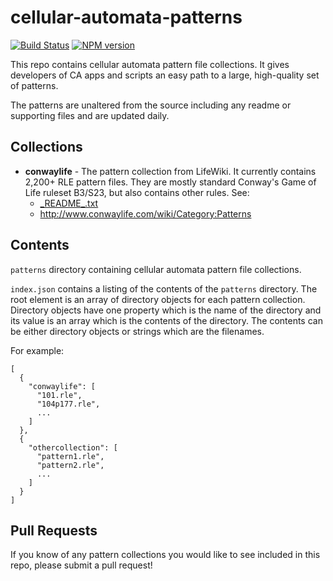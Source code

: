 cellular-automata-patterns
==========================

[![Build Status](https://travis-ci.com/thomasdunn/cellular-automata-patterns.svg)](https://travis-ci.com/thomasdunn/cellular-automata-patterns) [![NPM version](https://badge.fury.io/js/cellular-automata-patterns.svg)](http://badge.fury.io/js/cellular-automata-patterns)

This repo contains cellular automata pattern file collections.  It gives developers of CA apps and scripts an easy path to a large, high-quality set of patterns.

The patterns are unaltered from the source including any readme or supporting files and are updated daily.

Collections
-----------

* **conwaylife** - The pattern collection from LifeWiki.  It currently contains 2,200+ RLE pattern files.  They are mostly standard Conway's Game of Life ruleset B3/S23, but also contains other rules.  See:
  * [\_README\_.txt](patterns/conwaylife/_README_.txt)
  * http://www.conwaylife.com/wiki/Category:Patterns

Contents
--------

`patterns` directory containing cellular automata pattern file collections.

`index.json` contains a listing of the contents of the `patterns` directory.  The root element is an array of directory objects for each pattern collection.  Directory objects have one property which is the name of the directory and its value is an array which is the contents of the directory.  The contents can be either directory objects or strings which are the filenames.

For example:
```
[
  {
    "conwaylife": [
      "101.rle",
      "104p177.rle",
      ...
    ]
  },
  {
    "othercollection": [
      "pattern1.rle",
      "pattern2.rle",
      ...
    ]
  }
]
```

Pull Requests
-------------

If you know of any pattern collections you would like to see included in this repo, please submit a pull request!